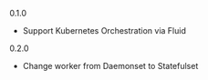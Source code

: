 0.1.0

- Support Kubernetes Orchestration via Fluid

0.2.0

- Change worker from Daemonset to Statefulset
